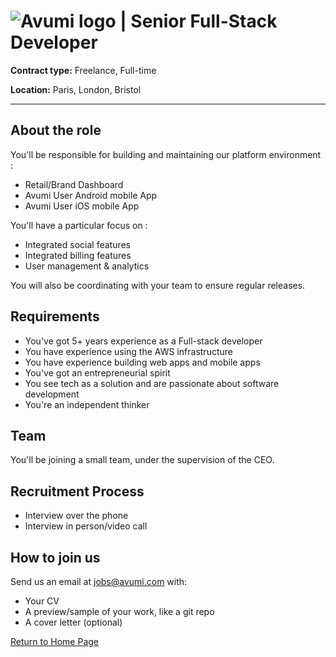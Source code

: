 # ![Avumi logo](https://www.avumi.com/img/avumi-logo.png) | Senior Full-Stack Developer

**Contract type:** Freelance, Full-time

**Location:** Paris, London, Bristol

***

## About the role

You'll be responsible for building and maintaining our platform environment :

* Retail/Brand Dashboard
* Avumi User Android mobile App
* Avumi User iOS mobile App

You'll have a particular focus on :

* Integrated social features
* Integrated billing features
* User management & analytics

You will also be coordinating with your team to ensure regular releases.

## Requirements

* You've got 5+ years experience as a Full-stack developer
* You have experience using the AWS infrastructure
* You have experience building web apps and mobile apps
* You've got an entrepreneurial spirit
* You see tech as a solution and are passionate about software development
* You're an independent thinker

## Team

You'll be joining a small team, under the supervision of the CEO.

## Recruitment Process

* Interview over the phone
* Interview in person/video call

## How to join us

Send us an email at jobs@avumi.com with:

* Your CV
* A preview/sample of your work, like a git repo
* A cover letter (optional)


[Return to Home Page](./README.md)
